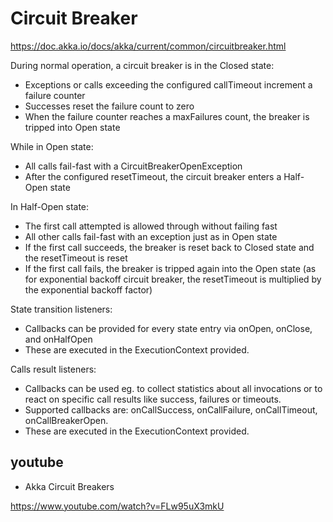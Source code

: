 # Circuit Breaker

https://doc.akka.io/docs/akka/current/common/circuitbreaker.html

During normal operation, a circuit breaker is in the Closed state:

- Exceptions or calls exceeding the configured callTimeout increment a failure counter
- Successes reset the failure count to zero
- When the failure counter reaches a maxFailures count, the breaker is tripped into Open state

While in Open state:

- All calls fail-fast with a CircuitBreakerOpenException
- After the configured resetTimeout, the circuit breaker enters a Half-Open state

In Half-Open state:

- The first call attempted is allowed through without failing fast
- All other calls fail-fast with an exception just as in Open state
- If the first call succeeds, the breaker is reset back to Closed state and the resetTimeout is reset
- If the first call fails, the breaker is tripped again into the Open state (as for exponential backoff circuit breaker, the resetTimeout is multiplied by the exponential backoff factor)

State transition listeners:

- Callbacks can be provided for every state entry via onOpen, onClose, and onHalfOpen
- These are executed in the ExecutionContext provided.

Calls result listeners:

- Callbacks can be used eg. to collect statistics about all invocations or to react on specific call results like success, failures or timeouts.
- Supported callbacks are: onCallSuccess, onCallFailure, onCallTimeout, onCallBreakerOpen.
- These are executed in the ExecutionContext provided.

## youtube

- Akka Circuit Breakers

https://www.youtube.com/watch?v=FLw95uX3mkU
